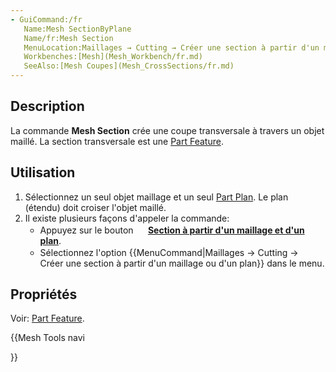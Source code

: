 ```yaml
---
- GuiCommand:/fr
   Name:Mesh SectionByPlane
   Name/fr:Mesh Section
   MenuLocation:Maillages → Cutting → Créer une section à partir d'un maillage ou d'un plan
   Workbenches:[Mesh](Mesh_Workbench/fr.md)
   SeeAlso:[Mesh Coupes](Mesh_CrossSections/fr.md)
---
```


## Description

La commande **Mesh Section** crée une coupe transversale à travers un objet maillé. La section transversale est une [Part Feature](Part_Feature/fr.md).

## Utilisation

1.  Sélectionnez un seul objet maillage et un seul [Part Plan](Part_Primitives/fr.md). Le plan (étendu) doit croiser l\'objet maillé.
2.  Il existe plusieurs façons d\'appeler la commande:
    -   Appuyez sur le bouton **<img src="images/Mesh_SectionByPlane.svg" width=16px> [Section à partir d'un maillage et d'un plan](Mesh_SectionByPlane/fr.md)**.
    -   Sélectionnez l\'option {{MenuCommand|Maillages → Cutting → <img src="images/Mesh_SectionByPlane.svg" width=16px> Créer une section à partir d'un maillage ou d'un plan}} dans le menu.

## Propriétés

Voir: [Part Feature](Part_Feature/fr.md).





{{Mesh Tools navi

}}  
